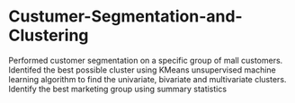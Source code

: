 # Custumer-Segmentation-and-Clustering

Performed customer segmentation on a specific group of mall customers. 
Identifed the best possible cluster using KMeans unsupervised machine learning algorithm to find the univariate, bivariate and multivariate clusters.
Identify the best marketing group using summary statistics
